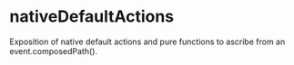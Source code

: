 # nativeDefaultActions
Exposition of native default actions and pure functions to ascribe from an event.composedPath().
